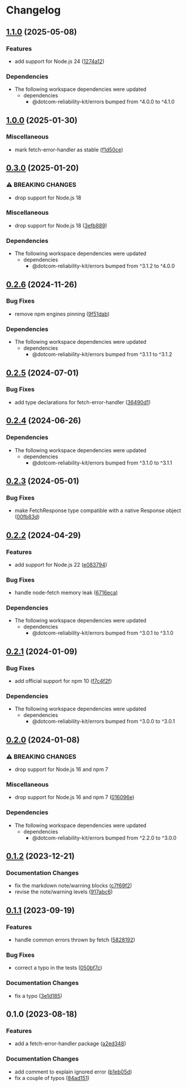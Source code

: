 # Changelog

## [1.1.0](https://github.com/Financial-Times/dotcom-reliability-kit/compare/fetch-error-handler-v1.0.0...fetch-error-handler-v1.1.0) (2025-05-08)


### Features

* add support for Node.js 24 ([1274a12](https://github.com/Financial-Times/dotcom-reliability-kit/commit/1274a128049a49111fb59be8ca162ce213dcd539))


### Dependencies

* The following workspace dependencies were updated
  * dependencies
    * @dotcom-reliability-kit/errors bumped from ^4.0.0 to ^4.1.0

## [1.0.0](https://github.com/Financial-Times/dotcom-reliability-kit/compare/fetch-error-handler-v0.3.0...fetch-error-handler-v1.0.0) (2025-01-30)


### Miscellaneous

* mark fetch-error-handler as stable ([f1d50ce](https://github.com/Financial-Times/dotcom-reliability-kit/commit/f1d50ce0cd37c1517ddeed84dd6a55cc59935ba2))

## [0.3.0](https://github.com/Financial-Times/dotcom-reliability-kit/compare/fetch-error-handler-v0.2.6...fetch-error-handler-v0.3.0) (2025-01-20)


### ⚠ BREAKING CHANGES

* drop support for Node.js 18

### Miscellaneous

* drop support for Node.js 18 ([3efb889](https://github.com/Financial-Times/dotcom-reliability-kit/commit/3efb8896bc49424d3745753e0a57b06c6ede8165))


### Dependencies

* The following workspace dependencies were updated
  * dependencies
    * @dotcom-reliability-kit/errors bumped from ^3.1.2 to ^4.0.0

## [0.2.6](https://github.com/Financial-Times/dotcom-reliability-kit/compare/fetch-error-handler-v0.2.5...fetch-error-handler-v0.2.6) (2024-11-26)


### Bug Fixes

* remove npm engines pinning ([9f51dab](https://github.com/Financial-Times/dotcom-reliability-kit/commit/9f51dab7374e05431de236445c6706dbc1fd3172))


### Dependencies

* The following workspace dependencies were updated
  * dependencies
    * @dotcom-reliability-kit/errors bumped from ^3.1.1 to ^3.1.2

## [0.2.5](https://github.com/Financial-Times/dotcom-reliability-kit/compare/fetch-error-handler-v0.2.4...fetch-error-handler-v0.2.5) (2024-07-01)


### Bug Fixes

* add type declarations for fetch-error-handler ([36490d1](https://github.com/Financial-Times/dotcom-reliability-kit/commit/36490d10c820abdd8017422b8f47c3a045e43170))

## [0.2.4](https://github.com/Financial-Times/dotcom-reliability-kit/compare/fetch-error-handler-v0.2.3...fetch-error-handler-v0.2.4) (2024-06-26)


### Dependencies

* The following workspace dependencies were updated
  * dependencies
    * @dotcom-reliability-kit/errors bumped from ^3.1.0 to ^3.1.1

## [0.2.3](https://github.com/Financial-Times/dotcom-reliability-kit/compare/fetch-error-handler-v0.2.2...fetch-error-handler-v0.2.3) (2024-05-01)


### Bug Fixes

* make FetchResponse type compatible with a native Response object ([00fb83d](https://github.com/Financial-Times/dotcom-reliability-kit/commit/00fb83d477a864a26dc59c698e5d2471181ea1eb))

## [0.2.2](https://github.com/Financial-Times/dotcom-reliability-kit/compare/fetch-error-handler-v0.2.1...fetch-error-handler-v0.2.2) (2024-04-29)


### Features

* add support for Node.js 22 ([e083794](https://github.com/Financial-Times/dotcom-reliability-kit/commit/e083794c2b4901a055de9fce483bcbab03b8e522))


### Bug Fixes

* handle node-fetch memory leak ([6716eca](https://github.com/Financial-Times/dotcom-reliability-kit/commit/6716eca8b4fe0a49431d5bdc77bdf0ed2f7742ce))


### Dependencies

* The following workspace dependencies were updated
  * dependencies
    * @dotcom-reliability-kit/errors bumped from ^3.0.1 to ^3.1.0

## [0.2.1](https://github.com/Financial-Times/dotcom-reliability-kit/compare/fetch-error-handler-v0.2.0...fetch-error-handler-v0.2.1) (2024-01-09)


### Bug Fixes

* add official support for npm 10 ([f7c4f2f](https://github.com/Financial-Times/dotcom-reliability-kit/commit/f7c4f2f4c9358389be7bbcbd3609081eec2246b5))


### Dependencies

* The following workspace dependencies were updated
  * dependencies
    * @dotcom-reliability-kit/errors bumped from ^3.0.0 to ^3.0.1

## [0.2.0](https://github.com/Financial-Times/dotcom-reliability-kit/compare/fetch-error-handler-v0.1.2...fetch-error-handler-v0.2.0) (2024-01-08)


### ⚠ BREAKING CHANGES

* drop support for Node.js 16 and npm 7

### Miscellaneous

* drop support for Node.js 16 and npm 7 ([016096e](https://github.com/Financial-Times/dotcom-reliability-kit/commit/016096eab022fa426159ec649a4e32c24eedd568))


### Dependencies

* The following workspace dependencies were updated
  * dependencies
    * @dotcom-reliability-kit/errors bumped from ^2.2.0 to ^3.0.0

## [0.1.2](https://github.com/Financial-Times/dotcom-reliability-kit/compare/fetch-error-handler-v0.1.1...fetch-error-handler-v0.1.2) (2023-12-21)


### Documentation Changes

* fix the markdown note/warning blocks ([c7f69f2](https://github.com/Financial-Times/dotcom-reliability-kit/commit/c7f69f20a8b000f4a40c4cd25be23fcee2ecd85d))
* revise the note/warning levels ([917abc6](https://github.com/Financial-Times/dotcom-reliability-kit/commit/917abc60a0891f3a9110bafca96fe924a5b76a80))

## [0.1.1](https://github.com/Financial-Times/dotcom-reliability-kit/compare/fetch-error-handler-v0.1.0...fetch-error-handler-v0.1.1) (2023-09-19)


### Features

* handle common errors thrown by fetch ([5828192](https://github.com/Financial-Times/dotcom-reliability-kit/commit/58281920f0651cf69d4d8b742625a3224bdc8d5c))


### Bug Fixes

* correct a typo in the tests ([050bf7c](https://github.com/Financial-Times/dotcom-reliability-kit/commit/050bf7c3c7403bc50371fd321fa89296237a33e0))


### Documentation Changes

* fix a typo ([3e1d185](https://github.com/Financial-Times/dotcom-reliability-kit/commit/3e1d185df652fc757454fad5d24e4a4772a8ef4e))

## 0.1.0 (2023-08-18)


### Features

* add a fetch-error-handler package ([a2ed348](https://github.com/Financial-Times/dotcom-reliability-kit/commit/a2ed3489cbc5363e84d16b7c5b33554f837788fa))


### Documentation Changes

* add comment to explain ignored error ([b1eb05d](https://github.com/Financial-Times/dotcom-reliability-kit/commit/b1eb05d8ca1b70932ce0deef919f80d0ebc1ee2d))
* fix a couple of typos ([84ad151](https://github.com/Financial-Times/dotcom-reliability-kit/commit/84ad151a95542c5085a2c16006ecc425b500784d))
